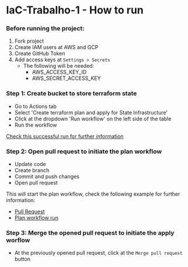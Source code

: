 # IaC-Trabalho-1 - How to run
### Before running the project:
1. Fork project
2. Create IAM users at AWS and GCP
3. Create GitHub Token
4. Add access keys at `Settings > Secrets`
    - The following will be needed:
        - AWS_ACCESS_KEY_ID
        - AWS_SECRET_ACCESS_KEY

### Step 1: Create bucket to store terraform state
- Go to Actions tab
- Select 'Create terraform plan and apply for State Infrastructure'
- Click at the dropdown 'Run workflow' on the left side of the table
- Run the workflow

[Check this successful run for further information](https://github.com/juliavpaiva/IaC-Trabalho-1/actions/runs/3470388420)

### Step 2: Open pull request to initiate the plan workflow
- Update code
- Create branch
- Commit and push changes
- Open pull request

This will start the plan workflow, check the following example for further information:
- [Pull Request](https://github.com/juliavpaiva/IaC-Trabalho-1/pull/1)
- [Plan workflow run](https://github.com/juliavpaiva/IaC-Trabalho-1/actions/runs/3470724739/jobs/5799287166)

### Step 3: Merge the opened pull request to initiate the apply worflow
- At the previously opened pull request, click at the `Merge pull request` button